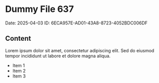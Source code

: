 # Dummy File 637

Date: 2025-04-03
ID: 6ECA957E-AD01-43A8-8723-4052BDC006DF

## Content

Lorem ipsum dolor sit amet, consectetur adipiscing elit.
Sed do eiusmod tempor incididunt ut labore et dolore magna aliqua.

* Item 1
* Item 2
* Item 3
